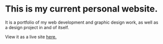 # This is my current personal website.

It is a portfolio of my web development and graphic design work, as well as a design project in and of itself.

View it as a live site [here.](https://viwo4708.github.io)
